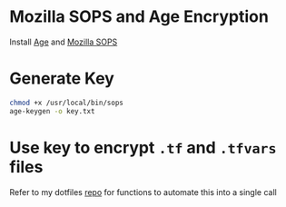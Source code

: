 # Mozilla SOPS and Age Encryption
Install [Age](https://github.com/FiloSottile/age) and [Mozilla SOPS](https://github.com/getsops/sops)

# Generate Key
```sh
chmod +x /usr/local/bin/sops
age-keygen -o key.txt
```

# Use key to encrypt `.tf` and `.tfvars` files
Refer to my dotfiles [repo](https://github.com/erfianugrah/dotfiles/blob/windows/functions.zsh) for functions to automate this into a single call
